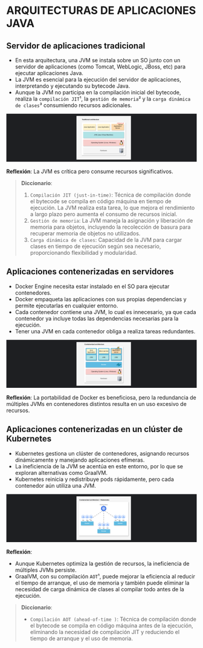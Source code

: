 # ARQUITECTURAS DE APLICACIONES JAVA

## Servidor de aplicaciones tradicional
- En esta arquitectura, una JVM se instala sobre un SO junto con un servidor de aplicaciones (como Tomcat, WebLogic, JBoss, etc) para ejecutar aplicaciones Java.
- La JVM es esencial para la ejecución del servidor de aplicaciones, interpretando y ejecutando su bytecode Java.
- Aunque la JVM no participa en la compilación inicial del bytecode, realiza la `compilación JIT`¹, la `gestión de memoria`² y la `carga dinámica de clases`³ consumiendo recursos adicionales.

![Jakarta EE & Microprofile](./images/traditional-architecture.png)

**Reflexión**: La JVM es crítica pero consume recursos significativos.

> **Diccionario**:
> 1. `Compilación JIT (just-in-time)`: Técnica de compilación donde el bytecode se compila en código máquina en tiempo de ejecución. La JVM realiza esta tarea, lo que mejora el rendimiento a largo plazo pero aumenta el consumo de recursos inicial.
> 2. `Gestión de memoria`: La JVM maneja la asignación y liberación de memoria para objetos, incluyendo la recolección de basura para recuperar memoria de objetos no utilizados.
> 3. `Carga dinámica de clases`: Capacidad de la JVM para cargar clases en tiempo de ejecución según sea necesario, proporcionando flexibilidad y modularidad.

## Aplicaciones contenerizadas en servidores
- Docker Engine necesita estar instalado en el SO para ejecutar contenedores.
- Docker empaqueta las aplicaciones con sus propias dependencias y permite ejecutarlas en cualquier entorno.
- Cada contenedor contiene una JVM, lo cual es innecesario, ya que cada contenedor ya incluye todas las dependencias necesarias para la ejecución.
- Tener una JVM en cada contenedor obliga a realiza tareas redundantes.

![Jakarta EE & Microprofile](./images/containerized-architecture.png)

**Reflexión**: La portabilidad de Docker es beneficiosa, pero la redundancia de múltiples JVMs en contenedores distintos resulta en un uso excesivo de recursos.

##  Aplicaciones contenerizadas en un clúster de Kubernetes
- Kubernetes gestiona un clúster de contenedores, asignando recursos dinámicamente y manejando aplicaciones efímeras.
- La ineficiencia de la JVM se acentúa en este entorno, por lo que se exploran alternativas como GraalVM.
- Kubernetes reinicia y redistribuye pods rápidamente, pero cada contenedor aún utiliza una JVM.

![Jakarta EE & Microprofile](./images/containerized-arch+k8s.png)

**Reflexión**: 
- Aunque Kubernetes optimiza la gestión de recursos, la ineficiencia de múltiples JVMs persiste. 
- GraalVM, con su compilación `AOT`¹, puede mejorar la eficiencia al reducir el tiempo de arranque, el uso de memoria y también puede eliminar la necesidad de carga dinámica de clases al compilar todo antes de la ejecución.

> **Diccionario**:
> - `Compilación AOT (ahead-of-time )`: Técnica de compilación donde el bytecode se compila en código máquina antes de la ejecución, eliminando la necesidad de compilación JIT y reduciendo el tiempo de arranque y el uso de memoria.